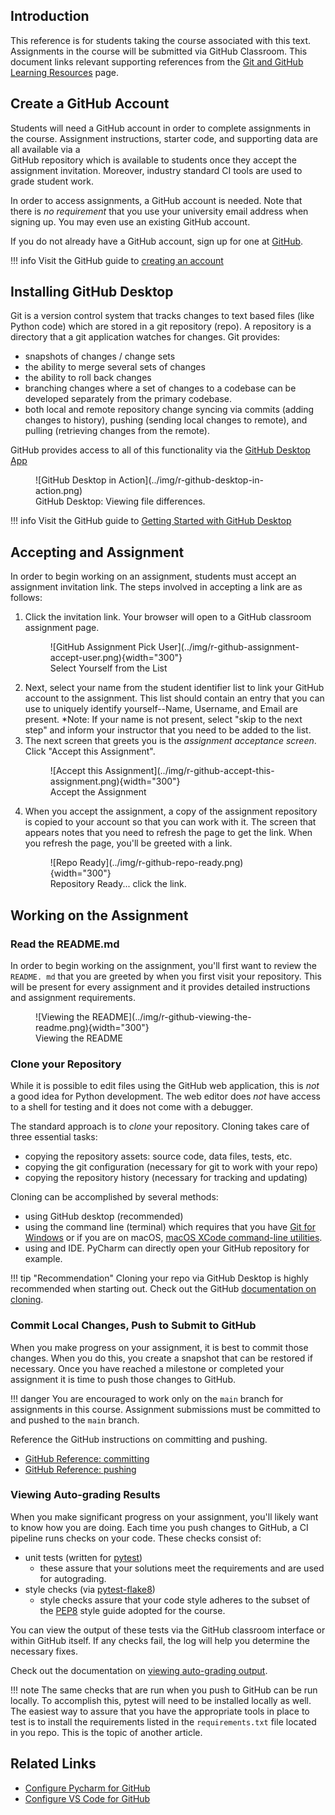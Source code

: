 ## Introduction

This reference is for students taking the course associated with this text. 
Assignments in the course will be submitted via GitHub Classroom.  This document links 
relevant supporting references from the 
[Git and GitHub Learning Resources](https://docs.github.com/en/get-started/quickstart/git-and-github-learning-resources) page.

## Create a GitHub Account
Students will need a GitHub account in order to complete assignments in the course. 
Assignment instructions, starter code, and supporting data are all available via a  
GitHub repository which is available to students once they accept the assignment 
invitation. Moreover, industry standard CI tools are used to grade student work. 

In order to access assignments, a GitHub account is needed. Note that there is *no 
requirement* that you use your university email address when signing up. You may even 
use an existing GitHub account. 

If you do not already have a GitHub account, sign up for one at 
[GitHub](https://www.github.com).

!!! info
    Visit the GitHub guide to [creating an account](https://docs.github.com/en/get-started/signing-up-for-github/signing-up-for-a-new-github-account) 

## Installing GitHub Desktop
Git is a version control system that tracks changes to text based files (like Python 
code) which are stored in a git repository (repo).  A repository is a directory that a 
git application watches for changes. Git provides:

- snapshots of changes / change sets
- the ability to merge several sets of changes
- the ability to roll back changes
- branching changes where a set of changes to a codebase can be developed separately 
  from the primary codebase. 
- both local and remote repository change syncing via commits (adding changes to 
  history), pushing (sending local changes to remote), and pulling (retrieving changes 
  from the remote). 

GitHub provides access to all of this functionality via the 
[GitHub Desktop App](https://desktop.github.com)

<figure markdown>
![GitHub Desktop in Action](../img/r-github-desktop-in-action.png)
<figcaption>GitHub Desktop: Viewing file differences.</figcaption>
</figure>

!!! info
    Visit the GitHub guide to [Getting Started with GitHub Desktop](https://docs.github.com/en/desktop/installing-and-configuring-github-desktop/overview/getting-started-with-github-desktop)

## Accepting and Assignment
In order to begin working on an assignment, students must accept an assignment 
invitation link. The steps involved in accepting a link are as follows:

1. Click the invitation link. Your browser will open to a GitHub classroom assignment 
   page.
    <figure markdown>
    ![GitHub Assignment Pick User](../img/r-github-assignment-accept-user.png){width="300"}
    <figcaption>Select Yourself from the List</figcaption>
    </figure>
2. Next, select your name from the student identifier list to link your GitHub account 
   to the assignment.  This list should contain an entry that you can use to uniquely 
   identify yourself--Name, Username, and Email are present. *Note: If your name is 
   not present, select "skip to the next step" and inform your instructor that you 
   need to be added to the list.
3. The next screen that greets you is the *assignment acceptance screen*. Click 
   "Accept this Assignment".
    <figure markdown>
    ![Accept this Assignment](../img/r-github-accept-this-assignment.png){width="300"}
    <figcaption>Accept the Assignment</figcaption>
    </figure>
4. When you accept the assignment, a copy of the assignment repository is copied to 
   your account so that you can work with it. The screen that appears notes that you 
   need to refresh the page to get the link.  When you refresh the page, you'll be 
   greeted with a link. 
    <figure markdown>
    ![Repo Ready](../img/r-github-repo-ready.png){width="300"}
    <figcaption>Repository Ready... click the link.</figcaption>
    </figure>
   
## Working on the Assignment
### Read the README.md
In order to begin working on the assignment, you'll first want to review the `README.
md` that you are greeted by when you first visit your repository. This will be present 
for every assignment and it provides detailed instructions and assignment requirements.

<figure markdown>
![Viewing the README](../img/r-github-viewing-the-readme.png){width="300"}
<figcaption>Viewing the README</figcaption>
</figure>

### Clone your Repository
While it is possible to edit files using the GitHub web application, this is *not* a 
good idea for Python development.  The web editor does *not* have access to a shell 
for testing and it does not come with a debugger. 

The standard approach is to *clone* your repository. Cloning takes care of three 
essential tasks:

- copying the repository assets: source code, data files, tests, etc. 
- copying the git configuration (necessary for git to work with your repo)
- copying the repository history (necessary for tracking and updating)

Cloning can be accomplished by several methods:

- using GitHub desktop (recommended)
- using the command line (terminal) which requires that you have [Git for 
  Windows](https://git-scm.com/download/win) or if you are on macOS, [macOS XCode 
  command-line utilities](https://developer.apple.com/xcode/resources/). 
- using and IDE. PyCharm can directly open your GitHub repository for example.

!!! tip "Recommendation"
    Cloning your repo via GitHub Desktop is highly recommended when starting out. 
    Check out the GitHub [documentation on cloning](https://developer.apple.com/xcode/resources/).  

### Commit Local Changes, Push to Submit to GitHub
When you make progress on your assignment, it is best to commit those changes. When 
you do this, you create a snapshot that can be restored if necessary. Once you have 
reached a milestone or completed your assignment it is time to push those changes to 
GitHub. 

!!! danger 
    You are encouraged to work only on the `main` branch for assignments in this 
    course. Assignment submissions must be committed to and pushed to the `main` branch. 

Reference the GitHub instructions on committing and pushing.

- [GitHub Reference: committing](https://docs.github.com/en/desktop/contributing-and-collaborating-using-github-desktop/making-changes-in-a-branch/committing-and-reviewing-changes-to-your-project)
- [GitHub Reference: pushing](https://docs.github.com/en/desktop/contributing-and-collaborating-using-github-desktop/making-changes-in-a-branch/pushing-changes-to-github)

### Viewing Auto-grading Results
When you make significant progress on your assignment, you'll likely want to know how 
you are doing.  Each time you push changes to GitHub, a CI pipeline runs checks on 
your code. These checks consist of:

- unit tests (written for [pytest](https://docs.pytest.org/en/6.2.x/contents.html))
  - these assure that your solutions meet the requirements and are used for autograding. 
- style checks (via [pytest-flake8](https://github.com/tholo/pytest-flake8))
  - style checks assure that your code style adheres to the subset of the [PEP8](https://peps.python.org/pep-0008/) style 
    guide adopted for the course.  

You can view the output of these tests via the GitHub classroom interface or within 
GitHub itself. If any checks fail, the log will help you determine the necessary fixes. 

Check out the documentation on [viewing auto-grading output](https://docs.github.com/en/education/manage-coursework-with-github-classroom/learn-with-github-classroom/view-autograding-results).

!!! note
    The same checks that are run when you push to GitHub can be run locally. To 
    accomplish this, pytest will need to be installed locally as well.  The easiest 
    way to assure that you have the appropriate tools in place to test is to install 
    the requirements listed in the `requirements.txt` file located in you repo. This 
    is the topic of another article.   

## Related Links
- [Configure Pycharm for GitHub](https://www.jetbrains.com/help/pycharm/github.html)
- [Configure VS Code for GitHub](https://vscode.github.com)













